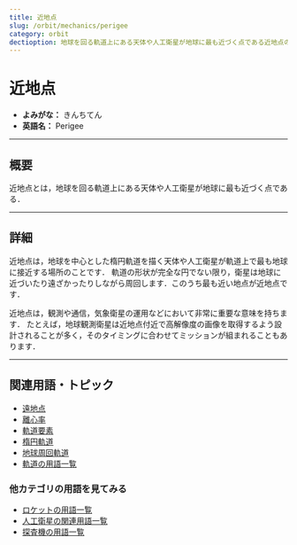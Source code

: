 ```yaml
---
title: 近地点
slug: /orbit/mechanics/perigee
category: orbit
dectioption: 地球を回る軌道上にある天体や人工衛星が地球に最も近づく点である近地点の意味・定義・内容について解説します．
---
```


# 近地点

- **よみがな：** きんちてん  
- **英語名：** Perigee  

---

## 概要

近地点とは，地球を回る軌道上にある天体や人工衛星が地球に最も近づく点である．

---

## 詳細

近地点は，地球を中心とした楕円軌道を描く天体や人工衛星が軌道上で最も地球に接近する場所のことです．
軌道の形状が完全な円でない限り，衛星は地球に近づいたり遠ざかったりしながら周回します．このうち最も近い地点が近地点です．

近地点は，観測や通信，気象衛星の運用などにおいて非常に重要な意味を持ちます．
たとえば，地球観測衛星は近地点付近で高解像度の画像を取得するよう設計されることが多く，そのタイミングに合わせてミッションが組まれることもあります．

---

## 関連用語・トピック

- [遠地点](/docs/orbit/mechanics/apogee)
- [離心率](/docs/orbit/mechanics/eccentricity)
- [軌道要素](/docs/orbit/mechanics/orbital-elements)
- [楕円軌道](/docs/orbit/type/elliptical-orbit)
- [地球周回軌道](/docs/orbit/type/geocentric-orbit)
- [軌道の用語一覧](/docs/category/orbit)

### 他カテゴリの用語を見てみる
- [ロケットの用語一覧](/docs/category/rocket)
- [人工衛星の関連用語一覧](/docs/category/satellite)
- [探査機の用語一覧](/docs/category/explorer)
